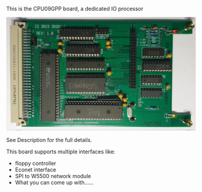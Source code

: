 This is the CPU09GPP board, a dedicated IO processor 

![CPU09GPP-baord](./20210816_081154.jpg)

See Description for the full details.

This board supports multiple interfaces like:
* floppy controller
* Econet interface
* SPI to W5500 network module
* What you can come up with......


